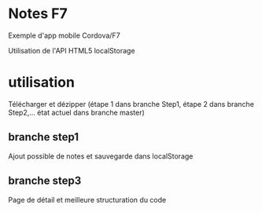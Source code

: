 # Notes F7

Exemple d'app mobile Cordova/F7

Utilisation de l'API HTML5 localStorage

# utilisation

Télécharger et dézipper (étape 1 dans branche Step1, étape 2 dans branche Step2,... état actuel dans branche master)

## branche step1
Ajout possible de notes et sauvegarde dans localStorage

## branche step3
Page de détail et meilleure structuration du code
